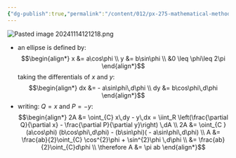 ```yaml
---
{"dg-publish":true,"permalink":"/content/012/px-275-mathematical-methods/term-1/d-vector-integration/d3-green-s-theorem/px-275-d3d-area-of-an-ellipse/","noteIcon":"1","created":"2024-11-25T10:50:32.000+00:00","updated":"2025-02-08T15:57:09.291+00:00"}
---
```


![Pasted image 20241114121218.png](/img/user/pics/Pasted%20image%2020241114121218.png)
- an ellipse is defined by: 
$$\begin{align*}
	x &= a\cos\phi \\
	y &= b\sin\phi \\
	&0 \leq \phi\leq 2\pi
\end{align*}$$
taking the differentials of $x$ and $y:$ 
$$\begin{align*}
	dx &= - a\sin\phi\,d\phi \\
	dy &= b\cos\phi\,d\phi
\end{align*}$$
- writing: $Q=x$ and $P=-y:$ 
$$\begin{align*}
	2A &= \oint_{C} x\,dy - y\,dx = \iint_R \left(\frac{\partial Q}{\partial x} - \frac{\partial P}{\partial y}\right) \,dA \\
	2A &= \oint_{C }(a\cos\phi) (b\cos\phi\,d\phi) - (b\sin\phi)( - a\sin\phi\,d\phi) \\ 
	A &= \frac{ab}{2}\oint_{C} \cos^{2}\phi + \sin^{2}\phi \,d\phi \\ 
	&= \frac{ab}{2}\oint_{C}d\phi \\
	\therefore A &= \pi ab
\end{align*}$$
